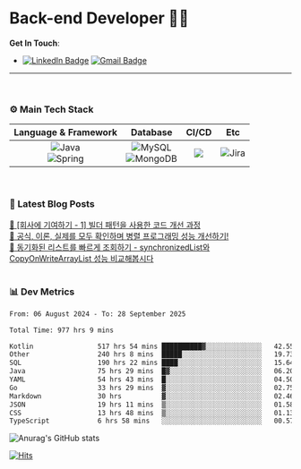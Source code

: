 # Back-end Developer 👋👋


**Get In Touch**: 
- [![LinkedIn Badge](http://img.shields.io/badge/-LinkedIn-0072b1?style=flat&logo=linkedin&link=https://www.linkedin.com/in/youhee-lee-5b358b20b/)](https://www.linkedin.com/in/youhee-lee-5b358b20b/) [![Gmail Badge](https://img.shields.io/badge/Gmail-d14836?style=flat&logo=Gmail&logoColor=white&link=mailto:bnm1128@gmail.com)](mailto:bnm1128@gmail.com)
---

<br>

### ⚙️ Main Tech Stack
|                                                                          Language & Framework                                                                           |                                                                                                            Database                                                                                                             |                                               CI/CD                                               |    Etc    |
|:-----------------------------------------------------------------------------------------------------------------------------------------------------------------------:|:-------------------------------------------------------------------------------------------------------------------------------------------------------------------------------------------------------------------------------:|:-------------------------------------------------------------------------------------------------:|:---------:|
| ![Java](http://img.shields.io/badge/-Java-007396?style=for-the-badge&logo=Java)<br/>![Spring](http://img.shields.io/badge/-Spring-47A248?style=for-the-badge&logo=Spring&logoColor=white) | ![MySQL](https://shields.io/badge/MySQL-lightgrey?logo=mysql&style=for-the-badge&logoColor=white&labelColor=blue) <br/>![MongoDB](http://img.shields.io/badge/-MongoDB-47A248?style=for-the-badge&logo=MongoDB&logoColor=white) | ![](https://img.shields.io/badge/Jenkins-D24939?style=for-the-badge&logo=Jenkins&logoColor=white) | ![Jira](https://img.shields.io/badge/Jira-0052CC?style=for-the-badge&logo=Jira&logoColor=white) |

<br>

### 📰 Latest Blog Posts
<!-- BLOG-POST-LIST:START --><a href="https://guui-dev-lee.tistory.com/30">🧻  [회사에 기여하기 - 1] 빌더 패턴을 사용한 코드 개선 과정</a><br><a href="https://guui-dev-lee.tistory.com/20">🧻  공식, 이론, 실제를 모두 확인하며 병렬 프로그래밍 성능 개선하기!</a><br><a href="https://guui-dev-lee.tistory.com/17">🧻  동기화된 리스트를 빠르게 조회하기 - synchronizedList와 CopyOnWriteArrayList 성능 비교해봅시다</a><br><!-- BLOG-POST-LIST:END -->

<br>

### 📊 Dev Metrics 
<!--START_SECTION:waka-->

```txt
From: 06 August 2024 - To: 28 September 2025

Total Time: 977 hrs 9 mins

Kotlin                517 hrs 54 mins ██████████▓░░░░░░░░░░░░░░   42.55 %
Other                 240 hrs 8 mins  █████░░░░░░░░░░░░░░░░░░░░   19.73 %
SQL                   190 hrs 22 mins ████░░░░░░░░░░░░░░░░░░░░░   15.64 %
Java                  75 hrs 29 mins  █▓░░░░░░░░░░░░░░░░░░░░░░░   06.20 %
YAML                  54 hrs 43 mins  █░░░░░░░░░░░░░░░░░░░░░░░░   04.50 %
Go                    33 hrs 29 mins  ▓░░░░░░░░░░░░░░░░░░░░░░░░   02.75 %
Markdown              30 hrs          ▓░░░░░░░░░░░░░░░░░░░░░░░░   02.46 %
JSON                  19 hrs 11 mins  ▒░░░░░░░░░░░░░░░░░░░░░░░░   01.58 %
CSS                   13 hrs 48 mins  ▒░░░░░░░░░░░░░░░░░░░░░░░░   01.13 %
TypeScript            6 hrs 58 mins   ░░░░░░░░░░░░░░░░░░░░░░░░░   00.57 %
```

<!--END_SECTION:waka-->

![Anurag's GitHub stats](https://github-readme-stats.vercel.app/api?username=gutenLee&show_icons=true&theme=radical)

[![Hits](https://hits.seeyoufarm.com/api/count/incr/badge.svg?url=https://github.com/gutenLEE)](https://github.com/gutenLEE) 
